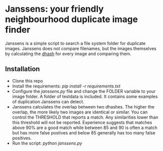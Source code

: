 # Janssens: your friendly neighbourhood duplicate image finder

Janssens is a simple script to search a file system folder for duplicate images. Janssens does not compare filenames, but the images themselves by calculating the [dhash](https://github.com/benhoyt/dhash) for every image and comparing them.

## Installation

- Clone this repo
- Install the requirements: *pip install -r requirements.txt*
- Configure the *janssens.py* file and change the FOLDER variable to your image folder. A folder of testdata is included. It contains some examples of duplication Janssens can detect.
- Janssens calculates the overlap between two dhashes. The higher the overlap, the more likely two images are identical or similar. You can control the THRESHOLD that reports a match. Any similarities lower than this threshold will not be reported. Experience suggests that matches above 90% are a good match while between 85 and 90 is often a match but has more false postives and below 85 generally has too many false positives.
- Run the script: *python janssens.py*
